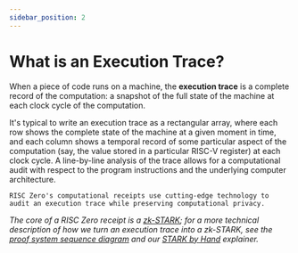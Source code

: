 ```yaml
---
sidebar_position: 2
---
```


# What is an Execution Trace?

When a piece of code runs on a machine, the **execution trace** is a complete
record of the computation: a snapshot of the full state of the machine at each
clock cycle of the computation.

It's typical to write an execution trace as a rectangular array, where each row
shows the complete state of the machine at a given moment in time, and each
column shows a temporal record of some particular aspect of the computation
(say, the value stored in a particular RISC-V register) at each clock cycle. A
line-by-line analysis of the trace allows for a computational audit with respect
to the program instructions and the underlying computer architecture.

`RISC Zero's computational receipts use cutting-edge technology to audit an
execution trace while preserving computational privacy.`

_The core of a RISC Zero receipt is a
[zk-STARK][0]; for a more technical description
of how we turn an execution trace into a zk-STARK, see the [proof system
sequence diagram](./proof-system-sequence-diagram) and our [STARK by
Hand](./stark-by-hand) explainer._

[0]: ../reference-docs/about-starks.md
